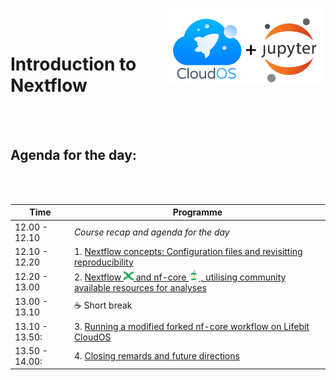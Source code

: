 
<p align="center">
  <img src="https://github.com/lifebit-ai/jax-jupyter/raw/master/img/cloudos_x_jupy.png"  width="250" align="right" >
</p>
<br/><br/>


# Introduction to Nextflow

<br/><br/>


## Agenda for the day:

<br/><br/>

| Time        | Programme       |
| ----------- | --------------------------------------------------------------------------- |
| 12.00 - 12.10 | _Course recap and agenda for the day_  |
| 12.10 - 12.20 | 1. [Nextflow concepts: Configuration files and revisitting reproducibility]() |
| 12.20 - 13.00 | 2. [Nextflow <img src="https://github.com/cgpu/staries/raw/master/assets/logos/nextflow.png"  width="16">  and nf-core <img src="https://github.com/cgpu/staries/raw/master/assets/logos/nf-core.png"  width="16"> , utilising community available resources for analyses]() |
| 13.00 - 13.10 |:coffee: Short break |
| 13.10 - 13.50:| 3. [Running a modified forked nf-core workflow on Lifebit CloudOS]()
| 13.50 - 14.00:| 4. [Closing remards and future directions]()

<br/><br/>
